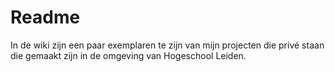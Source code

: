 # Readme

In de wiki zijn een paar exemplaren te zijn van mijn projecten die privé staan die gemaakt zijn in de omgeving van Hogeschool Leiden.

